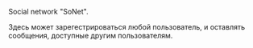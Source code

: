 Social network "SoNet".

Здесь может зарегестрироваться любой пользователь, и оставлять сообщения, доступные другим пользователям.